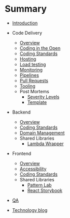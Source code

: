 # Summary

* [Introduction](README.md)

* Code Delivery
  * [Overview](code-delivery/overview.md)
  * [Coding in the Open](code-delivery/code-in-open.md)
  * [Coding Standards](code-delivery/coding-standards.md)
  * [Hosting](code-delivery/hosting.md)
  * [Load testing](code-delivery/load-testing.md)
  * [Monitoring](code-delivery/monitoring.md)
  * [Pipelines](code-delivery/pipelines.md)
  * [Pull Requests](code-delivery/pull-requests.md)
  * [Tooling](code-delivery/tooling.md)
  * Post Mortems
      * [Severity Levels](code-delivery/severity-levels.md)
      * [Template](code-delivery/post-mortem-template.md)
* Backend
  * [Overview](backend/overview.md)
  * [Coding Standards](backend/coding-standards.md)
  * [Domain Management](backend/domain-management.md)
  * Shared Libraries
      * [Lambda Wrapper](backend/lambda-wrapper.md)
* Frontend
  * [Overview](frontend/overview.md)
  * [Accessibility](frontend/accessibility.md)
  * [Coding Standards](frontend/coding-standards.md)
  * Shared Libraries
      * [Pattern Lab](frontend/pattern-lab.md)
      * [React Storybook](frontend/storybook.md)
* [QA](qa/manualQA.md)
* [Technology blog](https://medium.com/comic-relief)
